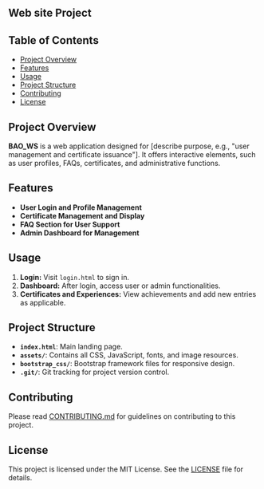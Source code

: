 
## Web site Project

## Table of Contents
- [Project Overview](#project-overview)
- [Features](#features)
- [Usage](#usage)
- [Project Structure](#project-structure)
- [Contributing](#contributing)
- [License](#license)

## Project Overview
**BAO_WS** is a web application designed for [describe purpose, e.g., "user management and certificate issuance"]. It offers interactive elements, such as user profiles, FAQs, certificates, and administrative functions.

## Features
- **User Login and Profile Management**
- **Certificate Management and Display**
- **FAQ Section for User Support**
- **Admin Dashboard for Management**

## Usage
1. **Login:** Visit `login.html` to sign in.
2. **Dashboard:** After login, access user or admin functionalities.
3. **Certificates and Experiences:** View achievements and add new entries as applicable.

## Project Structure
- **`index.html`**: Main landing page.
- **`assets/`**: Contains all CSS, JavaScript, fonts, and image resources.
- **`bootstrap_css/`**: Bootstrap framework files for responsive design.
- **`.git/`**: Git tracking for project version control.

## Contributing
Please read [CONTRIBUTING.md](CONTRIBUTING.md) for guidelines on contributing to this project.

## License
This project is licensed under the MIT License. See the [LICENSE](LICENSE) file for details.
